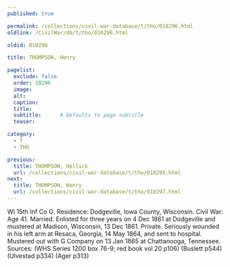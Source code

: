 ```yaml
---
published: true

permalink: /collections/civil-war-database/t/tho/010296.html
oldlink: /CivilWar/db/t/tho/010296.html

oldid: 010296

title: THOMPSON, Henry

pagelist:
  exclude: false
  order: 10296
  image: 
  alt:
  caption:
  title:
  subtitle:      # Defaults to page subtitle
  teaser:

category: 
  - T 
  - THO

previous:
  title: THOMPSON, Hellick
  url: /collections/civil-war-database/t/tho/010295.html  
next:
  title: THOMPSON, Henry
  url: /collections/civil-war-database/t/tho/010297.html   
---
```

WI 15th Inf Co G. Residence: Dodgeville, Iowa County, Wisconsin. Civil War: Age 41. Married. Enlisted for three years on 4 Dec 1861 at Dodgeville and mustered at Madison, Wisconsin, 13 Dec 1861. Private. Seriously wounded in his left arm at Resaca, Georgia, 14 May 1864, and sent to hospital. Mustered out with G Company on 13 Jan 1865 at Chattanooga, Tennessee. Sources: (WHS Series 1200 box 76-9; red book vol 20 p106) (Buslett p544) (Ulvestad p334) (Ager p313)